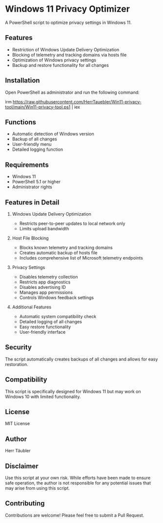 # Windows 11 Privacy Optimizer

A PowerShell script to optimize privacy settings in Windows 11.

## Features

- Restriction of Windows Update Delivery Optimization
- Blocking of telemetry and tracking domains via hosts file
- Optimization of Windows privacy settings
- Backup and restore functionality for all changes

## Installation

Open PowerShell as administrator and run the following command:

irm https://raw.githubusercontent.com/HerrTauebler/Win11-privacy-tool/main/Win11-privacy-tool.ps1 | iex

## Functions

- Automatic detection of Windows version
- Backup of all changes
- User-friendly menu
- Detailed logging function

## Requirements

- Windows 11
- PowerShell 5.1 or higher
- Administrator rights

## Features in Detail

1. Windows Update Delivery Optimization
   - Restricts peer-to-peer updates to local network only
   - Limits upload bandwidth

2. Host File Blocking
   - Blocks known telemetry and tracking domains
   - Creates automatic backup of hosts file
   - Includes comprehensive list of Microsoft telemetry endpoints

3. Privacy Settings
   - Disables telemetry collection
   - Restricts app diagnostics
   - Disables advertising ID
   - Manages app permissions
   - Controls Windows feedback settings

4. Additional Features
   - Automatic system compatibility check
   - Detailed logging of all changes
   - Easy restore functionality
   - User-friendly interface

## Security

The script automatically creates backups of all changes and allows for easy restoration.

## Compatibility

This script is specifically designed for Windows 11 but may work on Windows 10 with limited functionality.

## License

MIT License

## Author

Herr Täubler

## Disclaimer

Use this script at your own risk. While efforts have been made to ensure safe operation, the author is not responsible for any potential issues that may arise from using this script.

## Contributing

Contributions are welcome! Please feel free to submit a Pull Request.
